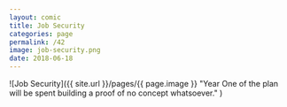 ```yaml
---
layout: comic
title: Job Security
categories: page
permalink: /42
image: job-security.png
date: 2018-06-18
---
```


![Job Security]({{ site.url }}/pages/{{ page.image }} "Year One of the plan will be spent building a proof of no concept whatsoever." )